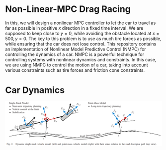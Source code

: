 # Non-Linear-MPC Drag Racing

In this, we will design a nonlinear MPC controller to let the car to travel as far as possible in positive $x$ direction in a fixed time interval. 
We are supposed to keep close to $y = 0$, while avoiding the obstacle located at $x = 500, y = 0$. 
The key to this problem is to use as much tire forces as possible, while ensuring that the car does not lose control. 
This repository contains an implementation of Nonlinear Model Predictive Control (NMPC) for controlling the dynamics of a car. NMPC is a powerful technique for controlling systems with nonlinear dynamics and constraints. In this case, we are using NMPC to control the motion of a car, taking into account various constraints such as tire forces and friction cone constraints.

# Car Dynamics

<div>
<img src="CarModel.png" width="1200">
</div>


 



